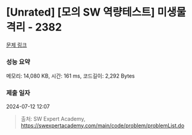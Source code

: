 # [Unrated] [모의 SW 역량테스트] 미생물 격리 - 2382 

[문제 링크](https://swexpertacademy.com/main/code/problem/problemDetail.do?contestProbId=AV597vbqAH0DFAVl) 

### 성능 요약

메모리: 14,080 KB, 시간: 161 ms, 코드길이: 2,292 Bytes

### 제출 일자

2024-07-12 12:07



> 출처: SW Expert Academy, https://swexpertacademy.com/main/code/problem/problemList.do